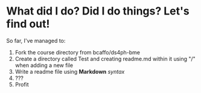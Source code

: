 # What did I do? Did I do things? Let's find out!

So far, I've managed to:
1. Fork the course directory from bcaffo/ds4ph-bme
2. Create a directory called Test and creating readme.md within it using "/" when adding a new file
3. Write a readme file using **Markdown** *syntax*
4. ???
5. Profit
